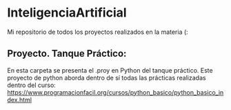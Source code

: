 # InteligenciaArtificial
Mi repositorio de todos los proyectos realizados en la materia (:
## Proyecto. Tanque Práctico:
En esta carpeta se presenta el .proy en Python del tanque práctico. Este proyecto de python aborda dentro de sí todas las prácticas realizadas dentro del curso: https://www.programacionfacil.org/cursos/python_basico/python_basico_index.html
